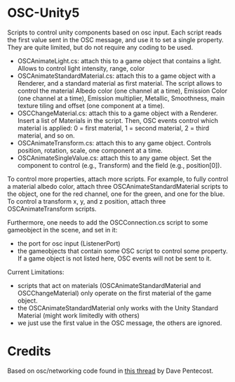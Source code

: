 # OSC-Unity5

Scripts to control unity components based on osc input. Each script reads the first value sent in the OSC message, and use it to set a single property. They are quite limited, but do not require any coding to be used.

- OSCAnimateLight.cs: attach this to a game object that contains a light. Allows to control light intensity, range, color
- OSCAnimateStandardMaterial.cs: attach this to a game object with a Renderer, and a standard material as first material. The script allows to control the material Albedo color (one channel at a time), Emission Color (one channel at a time), Emission multiplier, Metallic, Smoothness, main texture tiling and offset (one component at a time). 
- OSCChangeMaterial.cs: attach this to a game object with a Renderer. Insert a list of Materials in the script. Then, OSC events control which material is applied: 0 = first material, 1 = second material, 2 = third material, and so on.
- OSCAnimateTransform.cs: attach this to any game object. Controls position, rotation, scale, one component at a time.
- OSCAnimateSingleValue.cs: attach this to any game object. Set the component to control (e.g., Transform) and the field (e.g., position[0]).  

To control more properties, attach more scripts. For example, to fully control a material albedo color, attach three OSCAnimateStandardMaterial scripts to the object, one for the red channel, one for the green, and one for the blue. To control a transform x, y, and z position, attach three OSCAnimateTransform scripts.

Furthermore, one needs to add the OSCConnection.cs script to some gameobject in the scene, and set in it:
- the port for osc input (ListenerPort)
- the gameobjects that contain some OSC script to control some property. If a game object is not listed here, OSC events will not be sent to it.

Current Limitations:

- scripts that act on materials (OSCAnimateStandardMaterial and OSCChangeMaterial) only operate on the first material of the game object.
- the OSCAnimateStandardMaterial only works with the Unity Standard Material (might work limitedly with others)
- we just use the first value in the OSC message, the others are ignored. 

# Credits

Based on osc/networking code found in [this thread](https://forum.unity3d.com/threads/midi-or-osc-for-unity-indie-users.16882/) by Dave Pentecost.
